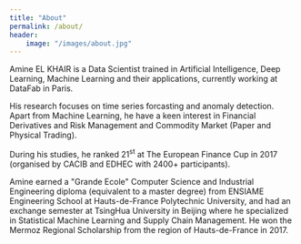```yaml
---
title: "About"
permalink: /about/
header:
    image: "/images/about.jpg"
---
```


Amine EL KHAIR is a Data Scientist trained in Artificial Intelligence, Deep Learning, Machine Learning and their applications, currently working at DataFab in Paris.

His research focuses on time series forcasting and anomaly detection. Apart from Machine Learning, he have a keen interest in Financial Derivatives and Risk Management and Commodity Market (Paper and Physical Trading).

During his studies, he ranked 21<sup>st</sup> at The European Finance Cup in 2017 (organised by CACIB and EDHEC with 2400+ participants).


Amine earned a "Grande Ecole" Computer Science and Industrial Engineering diploma (equivalent to a master degree) from ENSIAME Engineering School at Hauts-de-France Polytechnic University, and had an exchange semester at TsingHua University in Beijing where he specialized in Statistical Machine Learning and Supply Chain Management.
He won the Mermoz Regional Scholarship from the region of Hauts-de-France in 2017.